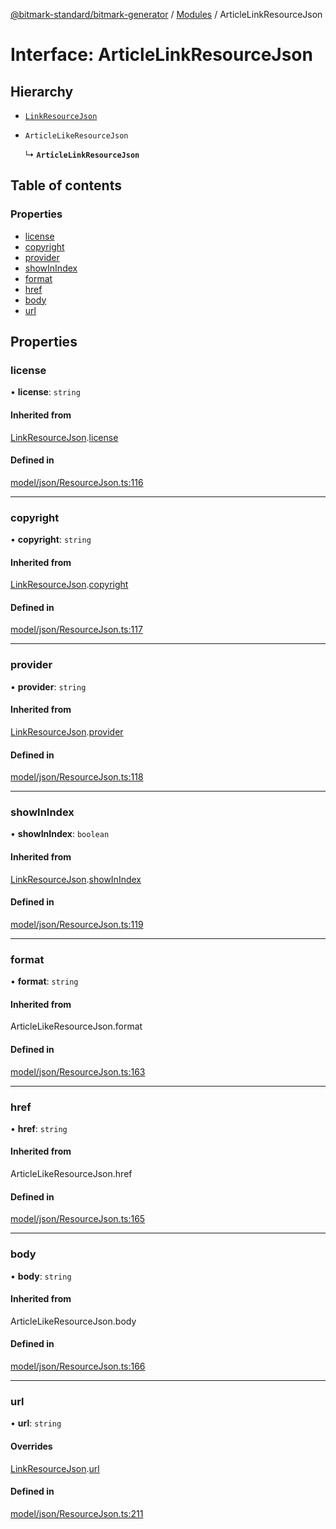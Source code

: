 [@bitmark-standard/bitmark-generator](../API.md) / [Modules](../modules.md) / ArticleLinkResourceJson

# Interface: ArticleLinkResourceJson

## Hierarchy

- [`LinkResourceJson`](LinkResourceJson.md)

- `ArticleLikeResourceJson`

  ↳ **`ArticleLinkResourceJson`**

## Table of contents

### Properties

- [license](ArticleLinkResourceJson.md#license)
- [copyright](ArticleLinkResourceJson.md#copyright)
- [provider](ArticleLinkResourceJson.md#provider)
- [showInIndex](ArticleLinkResourceJson.md#showInIndex)
- [format](ArticleLinkResourceJson.md#format)
- [href](ArticleLinkResourceJson.md#href)
- [body](ArticleLinkResourceJson.md#body)
- [url](ArticleLinkResourceJson.md#url)

## Properties

### license

• **license**: `string`

#### Inherited from

[LinkResourceJson](LinkResourceJson.md).[license](LinkResourceJson.md#license)

#### Defined in

[model/json/ResourceJson.ts:116](https://github.com/getMoreBrain/bitmark-generator/blob/a7a40de/src/model/json/ResourceJson.ts#L116)

___

### copyright

• **copyright**: `string`

#### Inherited from

[LinkResourceJson](LinkResourceJson.md).[copyright](LinkResourceJson.md#copyright)

#### Defined in

[model/json/ResourceJson.ts:117](https://github.com/getMoreBrain/bitmark-generator/blob/a7a40de/src/model/json/ResourceJson.ts#L117)

___

### provider

• **provider**: `string`

#### Inherited from

[LinkResourceJson](LinkResourceJson.md).[provider](LinkResourceJson.md#provider)

#### Defined in

[model/json/ResourceJson.ts:118](https://github.com/getMoreBrain/bitmark-generator/blob/a7a40de/src/model/json/ResourceJson.ts#L118)

___

### showInIndex

• **showInIndex**: `boolean`

#### Inherited from

[LinkResourceJson](LinkResourceJson.md).[showInIndex](LinkResourceJson.md#showInIndex)

#### Defined in

[model/json/ResourceJson.ts:119](https://github.com/getMoreBrain/bitmark-generator/blob/a7a40de/src/model/json/ResourceJson.ts#L119)

___

### format

• **format**: `string`

#### Inherited from

ArticleLikeResourceJson.format

#### Defined in

[model/json/ResourceJson.ts:163](https://github.com/getMoreBrain/bitmark-generator/blob/a7a40de/src/model/json/ResourceJson.ts#L163)

___

### href

• **href**: `string`

#### Inherited from

ArticleLikeResourceJson.href

#### Defined in

[model/json/ResourceJson.ts:165](https://github.com/getMoreBrain/bitmark-generator/blob/a7a40de/src/model/json/ResourceJson.ts#L165)

___

### body

• **body**: `string`

#### Inherited from

ArticleLikeResourceJson.body

#### Defined in

[model/json/ResourceJson.ts:166](https://github.com/getMoreBrain/bitmark-generator/blob/a7a40de/src/model/json/ResourceJson.ts#L166)

___

### url

• **url**: `string`

#### Overrides

[LinkResourceJson](LinkResourceJson.md).[url](LinkResourceJson.md#url)

#### Defined in

[model/json/ResourceJson.ts:211](https://github.com/getMoreBrain/bitmark-generator/blob/a7a40de/src/model/json/ResourceJson.ts#L211)
